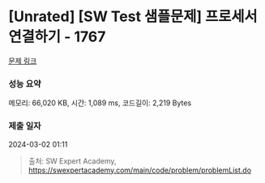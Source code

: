 # [Unrated] [SW Test 샘플문제] 프로세서 연결하기 - 1767 

[문제 링크](https://swexpertacademy.com/main/code/problem/problemDetail.do?contestProbId=AV4suNtaXFEDFAUf) 

### 성능 요약

메모리: 66,020 KB, 시간: 1,089 ms, 코드길이: 2,219 Bytes

### 제출 일자

2024-03-02 01:11



> 출처: SW Expert Academy, https://swexpertacademy.com/main/code/problem/problemList.do
